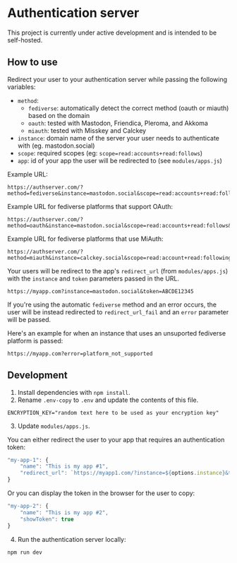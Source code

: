 # Authentication server

This project is currently under active development and is intended to be self-hosted.

<!--
One option is [importing it to Glitch](https://glitch.com/edit/#!/import/github/stefanbohacek/auth-server). ([Learn more about Glitch.](https://glitch.com/about))
-->

## How to use

Redirect your user to your authentication server while passing the following variables:

- `method`:
  - `fediverse`: automatically detect the correct method (oauth or miauth) based on the domain
  - `oauth`: tested with Mastodon, Friendica, Pleroma, and Akkoma
  - `miauth`: tested with Misskey and Calckey
- `instance`: domain name of the server your user needs to authenticate with (eg. mastodon.social)
- `scope`: required scopes (eg: `scope=read:accounts+read:follows`)
- `app`: id of your app the user will be redirected to (see `modules/apps.js`)

Example URL:

```
https://authserver.com/?method=fediverse&instance=mastodon.social&scope=read:accounts+read:follows&app=myapp
```

Example URL for fediverse platforms that support OAuth:

```
https://authserver.com/?method=oauth&instance=mastodon.social&scope=read:accounts+read:follows&app=myapp
```

Example URL for fediverse platforms that use MiAuth:

```
https://authserver.com/?method=miauth&instance=calckey.social&scope=read:account+read:following&app=myapp
```

Your users will be redirect to the app's `redirect_url` (from `modules/apps.js`) with the `instance`
 and `token` parameters passed in the URL.

```
https://myapp.com?instance=mastodon.social&token=ABCDE12345
```

If you're using the automatic `fediverse` method and an error occurs, the user will be instead redirected to `redirect_url_fail` and an `error` parameter will be passed.

Here's an example for when an instance that uses an unsuported fediverse platform is passed:

```
https://myapp.com?error=platform_not_supported
```
## Development

1. Install dependencies with `npm install`.
2. Rename `.env-copy` to `.env` and update the contents of this file.

```
ENCRYPTION_KEY="random text here to be used as your encryption key"
```

3. Update `modules/apps.js`.

You can either redirect the user to your app that requires an authentication token:

```js
"my-app-1": {
    "name": "This is my app #1",
    "redirect_url": `https://myapp1.com/?instance=${options.instance}&token=${options.access_token}`
}
```

Or you can display the token in the browser for the user to copy:

```js
"my-app-2": {
    "name": "This is my app #2",
    "showToken": true
}
```

4. Run the authentication server locally:

```sh
npm run dev
```